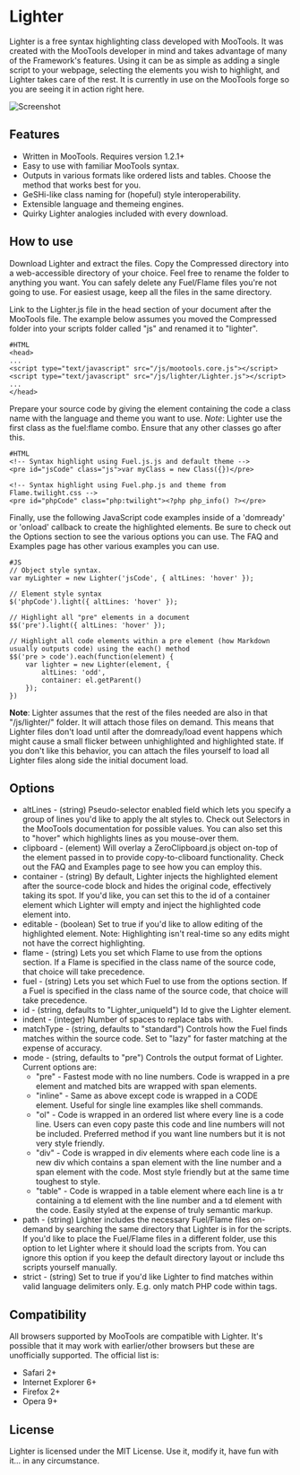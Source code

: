 Lighter
=======

Lighter is a free syntax highlighting class developed with MooTools. It was created with the MooTools developer in mind and takes advantage of many of the Framework's features. Using it can be as simple as adding a single script to your webpage, selecting the elements you wish to highlight, and Lighter takes care of the rest. It is currently in use on the MooTools forge so you are seeing it in action right here.

![Screenshot](http://pradador.com/images/mootools/lighter.screenshot.jpg)


Features
--------

* Written in MooTools. Requires version 1.2.1+
* Easy to use with familiar MooTools syntax.
* Outputs in various formats like ordered lists and tables. Choose the method that works best for you.
* GeSHi-like class naming for (hopeful) style interoperability.
* Extensible language and themeing engines.
* Quirky Lighter analogies included with every download.


How to use
----------

Download Lighter and extract the files. Copy the Compressed directory into a web-accessible directory of your choice. Feel free to rename the folder to anything you want. You can safely delete any Fuel/Flame files you're not going to use. For easiest usage, keep all the files in the same directory.

Link to the Lighter.js file in the head section of your document after the MooTools file. The example below assumes you moved the Compressed folder into your scripts folder called "js" and renamed it to "lighter".

	#HTML
	<head>
	...
	<script type="text/javascript" src="/js/mootools.core.js"></script>
	<script type="text/javascript" src="/js/lighter/Lighter.js"></script>
	...
	</head>

Prepare your source code by giving the element containing the code a class name with the language and theme you want to use. *Note*: Lighter use the first class as the fuel:flame combo. Ensure that any other classes go after this.

	#HTML
	<!-- Syntax highlight using Fuel.js.js and default theme -->
	<pre id="jsCode" class="js">var myClass = new Class({})</pre>
	
	<!-- Syntax highlight using Fuel.php.js and theme from Flame.twilight.css -->
	<pre id="phpCode" class="php:twilight"><?php php_info() ?></pre>

Finally, use the following JavaScript code examples inside of a 'domready' or 'onload' callback to create the highlighted elements. Be sure to check out the Options section to see the various options you can use. The FAQ and Examples page has other various examples you can use.

	#JS
	// Object style syntax.
	var myLighter = new Lighter('jsCode', { altLines: 'hover' });
	
	// Element style syntax
	$('phpCode').light({ altLines: 'hover' });
	
	// Highlight all "pre" elements in a document
	$$('pre').light({ altLines: 'hover' });
	
	// Highlight all code elements within a pre element (how Markdown usually outputs code) using the each() method
	$$('pre > code').each(function(element) {
		var lighter = new Lighter(element, {
			altLines: 'odd',
			container: el.getParent()
		});
	})
	
**Note**: Lighter assumes that the rest of the files needed are also in that "/js/lighter/" folder. It will attach those files on demand. This means that Lighter files don't load until after the domready/load event happens which might cause a small flicker between unhighlighted and highlighted state. If you don't like this behavior, you can attach the files yourself to load all Lighter files along side the initial document load.


Options
-------

* altLines - (string) Pseudo-selector enabled field which lets you specify a group of lines you'd like to apply the alt styles to. Check out Selectors in the MooTools documentation for possible values. You can also set this to "hover" which highlights lines as you mouse-over them.
* clipboard - (element) Will overlay a ZeroClipboard.js object on-top of the element passed in to provide copy-to-cliboard functionality. Check out the FAQ and Examples page to see how you can employ this.
* container - (string) By default, Lighter injects the highlighted element after the source-code block and hides the original code, effectively taking its spot. If you'd like, you can set this to the id of a container element which Lighter will empty and inject the highlighted code element into.
* editable - (boolean) Set to true if you'd like to allow editing of the highlighted element. Note: Highlighting isn't real-time so any edits might not have the correct highlighting.
* flame - (string) Lets you set which Flame to use from the options section. If a Flame is specified in the class name of the source code, that choice will take precedence.
* fuel - (string) Lets you set which Fuel to use from the options section. If a Fuel is specified in the class name of the source code, that choice will take precedence.
* id - (string, defaults to "Lighter_uniqueId") Id to give the Lighter element.
* indent - (integer) Number of spaces to replace tabs with.
* matchType - (string, defaults to "standard") Controls how the Fuel finds matches within the source code. Set to "lazy" for faster matching at the expense of accuracy.
* mode - (string, defaults to "pre") Controls the output format of Lighter. Current options are:
	* "pre" - Fastest mode with no line numbers. Code is wrapped in a pre element and matched bits are wrapped with span elements.
	* "inline" - Same as above except code is wrapped in a CODE element. Useful for single line examples like shell commands.
	* "ol" - Code is wrapped in an ordered list where every line is a code line. Users can even copy paste this code and line numbers will not be included. Preferred method if you want line numbers but it is not very style friendly.
	* "div" - Code is wrapped in div elements where each code line is a new div which contains a span element with the line number and a span element with the code. Most style friendly but at the same time toughest to style.
	* "table" - Code is wrapped in a table element where each line is a tr containing a td element with the line number and a td element with the code. Easily styled at the expense of truly semantic markup.
* path - (string) Lighter includes the necessary Fuel/Flame files on-demand by searching the same directory that Lighter is in for the scripts. If you'd like to place the Fuel/Flame files in a different folder, use this option to let Lighter where it should load the scripts from. You can ignore this option if you keep the default directory layout or include ths scripts yourself manually.
* strict - (string) Set to true if you'd like Lighter to find matches within valid language delimiters only. E.g. only match PHP code within <?php ?> tags.


Compatibility
-------------

All browsers supported by MooTools are compatible with Lighter. It's possible that it may work with earlier/other browsers but these are unofficially supported. The official list is:

* Safari 2+
* Internet Explorer 6+
* Firefox 2+
* Opera 9+


License
-------

Lighter is licensed under the MIT License. Use it, modify it, have fun with it... in any circumstance.